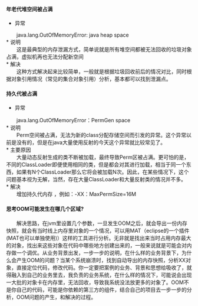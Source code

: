 #### 年老代堆空间被占满
* 异常
<div style="text-indent:2em">java.lang.OutOfMemoryError: java heap space</div>
* 说明
<div style="text-indent:2em">这是最典型的内存泄漏方式，简单说就是所有堆空间都被无法回收的垃圾对象占满，虚拟机再也无法分配新空间</div>
* 解决
<div style="text-indent:2em">这种方式解决起来比较简单，一般就是根据垃圾回收前后的情况对比，同时根据对象引用情况（常见的集合对象引用）分析，基本都可以找到泄漏点。</div>

#### 持久代被占满
* 异常
<div style="text-indent:2em">java.lang.OutOfMemoryError：PermGen space</div>
* 说明
<div style="text-indent:2em">Perm空间被占满，无法为新的class分配存储空间而引发的异常。这个异常以前是没有的，但是在java大量使用反射的今天这个异常就比较常见了。</div>
* 主要原因
<div style="text-indent:2em">大量动态反射生成的类不断被加载，最终导致Perm区被占满。更可怕的是，不同的ClassLoader即便使用相同的类，但是都会对其进行加载，相当于同一个东西，如果有N个ClassLoader那么它将会被加载N次。因此，在某些情况下，这个问题基本视为无解，当然，存在大量ClassLoader和大量反射类的情况并不多。</div>
* 解决
<div style="text-indent:2em">增加持久代内存 ，例如：-XX：MaxPermSize=16M</div>

#### 思考OOM可能发生在哪几个区域?
<div style="text-indent:2em">解决思路，在jvm里设置几个参数，一旦发生OOM之后，就会导出一份内存快照，就会有当时线上内存里对象的一个情况，可以用MAT（eclipse的一个插件(MAT也可以单独使用)）这样的工具进行分析。无非就是找出来当时占用内存最大的对象，找出来这些对象在代码中哪些地方创建出来的，一般来说就是可能会对内存做一个调优。从业务背景出发，一步一步的说明，在什么样的业务背景下，为什么会产生OOM的问题？当某个系统崩溃时，找到自动导出的内存快照，分析XX对象，直接定位代码，修改代码。你一定要把案例的业务、背景和思想给吸收了，就得融入到自己的业务里去，我负责的业务系统，在什么样的情况下，可能说会出现一大批的对象卡在内存里，无法回收，导致我系统没法放更多的对象了。OOM不是你自己的代码，可能是你依赖的第三方的组件，结合自己的项目去一步一步的分析，OOM问题的产生，和解决的过程。</div>

